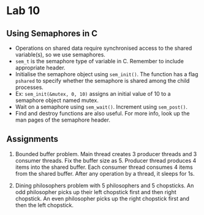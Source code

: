 # Lab 10

## Using Semaphores in C

- Operations on shared data require synchronised access to the shared variable(s), so we use semaphores.
- `sem_t` is the semaphore type of variable in C. Remember to include appropriate header.
- Initialise the semaphore object using `sem_init()`. The function has a flag `pshared` to specify whether the semaphore is shared among the child processes.
- Ex: `sem_init(&mutex, 0, 10)` assigns an initial value of 10 to a semaphore object named mutex.
- Wait on a semaphore using `sem_wait()`. Increment using `sem_post()`.
- Find and destroy functions are also useful. For more info, look up the man pages of the semaphore header.

## Assignments

1. Bounded buffer problem. Main thread creates 3 producer threads and 3 consumer threads. Fix the buffer size as 5. Producer thread produces 4 items into the shared buffer. Each consumer thread consumes 4 items from the shared buffer. After any operation by a thread, it sleeps for 1s.

2. Dining philosophers problem with 5 philosophers and 5 chopsticks. An odd philosopher picks up their left chopstick first and then right chopstick. An even philosopher picks up the right chopstick first and then the left chopstick.